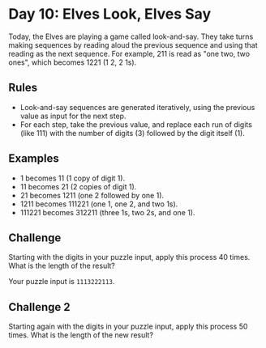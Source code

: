 # Day 10: Elves Look, Elves Say

Today, the Elves are playing a game called look-and-say.
They take turns making sequences by reading aloud the previous sequence and using that reading as the next sequence.
For example, 211 is read as "one two, two ones", which becomes 1221 (1 2, 2 1s).

## Rules

* Look-and-say sequences are generated iteratively, using the previous value as input for the next step.
* For each step, take the previous value, and replace each run of digits (like 111) with the number of digits (3) followed by the digit itself (1).

## Examples

* 1 becomes 11 (1 copy of digit 1).
* 11 becomes 21 (2 copies of digit 1).
* 21 becomes 1211 (one 2 followed by one 1).
* 1211 becomes 111221 (one 1, one 2, and two 1s).
* 111221 becomes 312211 (three 1s, two 2s, and one 1).

## Challenge

Starting with the digits in your puzzle input, apply this process 40 times.
What is the length of the result?

Your puzzle input is `1113222113`.

## Challenge 2

Starting again with the digits in your puzzle input, apply this process 50 times.
What is the length of the new result?
